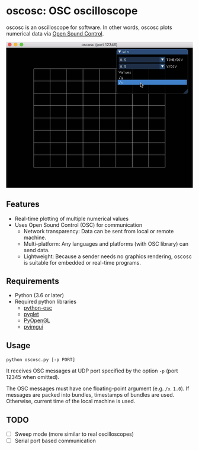 # oscosc: OSC oscilloscope
oscosc is an oscilloscope for software.
In other words, oscosc plots numerical data via [Open Sound Control](http://opensoundcontrol.org/).

![screencast](screencast.gif)

## Features
- Real-time plotting of multiple numerical values
- Uses Open Sound Control (OSC) for communication
  - Network transparency: Data can be sent from local or remote machine.
  - Multi-platform: Any languages and platforms (with OSC library) can send data.
  - Lightweight: Because a sender needs no graphics rendering, oscosc is suitable for embedded or real-time programs.

## Requirements
- Python (3.6 or later)
- Required python libraries
  - [python-osc](https://github.com/attwad/python-osc)
  - [pyglet](http://pyglet.org/)
  - [PyOpenGL](http://pyopengl.sourceforge.net/)
  - [pyimgui](https://github.com/swistakm/pyimgui)

## Usage
```
python oscosc.py [-p PORT]
```
It receives OSC messages at UDP port specified by the option `-p` (port 12345 when omitted).

The OSC messages must have one floating-point argument (e.g. `/x 1.0`).
If messages are packed into bundles, timestamps of bundles are used.
Otherwise, current time of the local machine is used.

## TODO
- [ ] Sweep mode (more similar to real oscilloscopes)
- [ ] Serial port based communication
